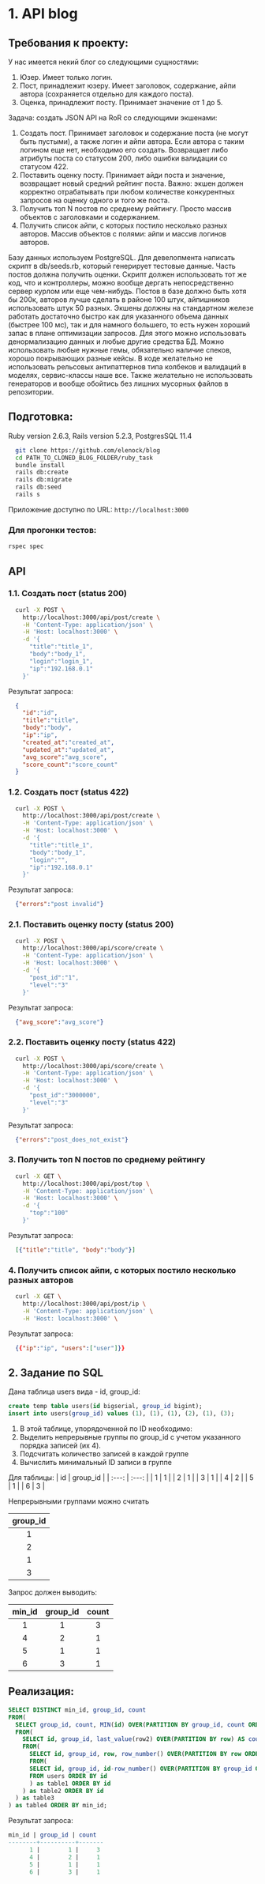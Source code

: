 # 1. API blog

## Требования к проекту:

У нас имеется некий блог со следующими сущностями:
1. Юзер. Имеет только логин.
2. Пост, принадлежит юзеру. Имеет заголовок, содержание, айпи автора (сохраняется отдельно для каждого поста).
3. Оценка, принадлежит посту. Принимает значение от 1 до 5.

Задача: создать JSON API на RoR со следующими экшенами:
1. Создать пост. Принимает заголовок и содержание поста (не могут быть пустыми), а также логин и айпи автора. Если автора с таким логином еще нет, необходимо его создать. Возвращает либо атрибуты поста со статусом 200, либо ошибки валидации со статусом 422.
2. Поставить оценку посту. Принимает айди поста и значение, возвращает новый средний рейтинг поста. Важно: экшен должен корректно отрабатывать при любом количестве конкурентных запросов на оценку одного и того же поста.
3. Получить топ N постов по среднему рейтингу. Просто массив объектов с заголовками и содержанием.
4. Получить список айпи, с которых постило несколько разных авторов. Массив объектов с полями: айпи и массив логинов авторов.

Базу данных используем PostgreSQL. Для девелопмента написать скрипт в db/seeds.rb, который генерирует тестовые данные. Часть постов должна получить оценки. Скрипт должен использовать тот же код, что и контроллеры, можно вообще дергать непосредственно сервер курлом или еще чем-нибудь.
Постов в базе должно быть хотя бы 200к, авторов лучше сделать в районе 100 штук, айпишников использовать штук 50 разных. Экшены должны на стандартном железе работать достаточно быстро как для указанного объема данных (быстрее 100 мс), так и для намного большего, то есть нужен хороший запас в плане оптимизации запросов. Для этого можно использовать денормализацию данных и любые другие средства БД. Можно использовать любые нужные гемы, обязательно наличие спеков, хорошо покрывающих разные кейсы. В коде желательно не использовать рельсовых антипаттернов типа колбеков и валидаций в моделях, сервис-классы наше все. Также желательно не использовать генераторов и вообще обойтись без лишних мусорных файлов в репозитории.

## Подготовка:

Ruby version 2.6.3,
Rails version 5.2.3,
PostgresSQL 11.4

```bash
  git clone https://github.com/elenock/blog
  cd PATH_TO_CLONED_BLOG_FOLDER/ruby_task
  bundle install
  rails db:create
  rails db:migrate
  rails db:seed
  rails s
```

Приложение доступно по URL: `http://localhost:3000`

### Для прогонки тестов:

```bash
rspec spec
```

## API

### 1.1. Создать пост (status 200)

```bash
  curl -X POST \
    http://localhost:3000/api/post/create \
    -H 'Content-Type: application/json' \
    -H 'Host: localhost:3000' \
    -d '{
      "title":"title_1",
      "body":"body_1",
      "login":"login_1",
      "ip":"192.168.0.1"
    }'
```

Результат запроса:

```json
  {
    "id":"id",
    "title":"title",
    "body":"body",
    "ip":"ip",
    "created_at":"created_at",
    "updated_at":"updated_at",
    "avg_score":"avg_score",
    "score_count":"score_count"
  }
```

### 1.2. Создать пост (status 422)

```bash
  curl -X POST \
    http://localhost:3000/api/post/create \
    -H 'Content-Type: application/json' \
    -H 'Host: localhost:3000' \
    -d '{
      "title":"title_1",
      "body":"body_1",
      "login":"",
      "ip":"192.168.0.1"
    }'
```

Результат запроса:

```json
  {"errors":"post invalid"}
```

### 2.1. Поставить оценку посту (status 200)

```bash
  curl -X POST \
    http://localhost:3000/api/score/create \
    -H 'Content-Type: application/json' \
    -H 'Host: localhost:3000' \
    -d '{
      "post_id":"1",
      "level":"3"
    }'
```

Результат запроса:

```json
  {"avg_score":"avg_score"}
```

### 2.2. Поставить оценку посту (status 422)

```bash
  curl -X POST \
    http://localhost:3000/api/score/create \
    -H 'Content-Type: application/json' \
    -H 'Host: localhost:3000' \
    -d '{
      "post_id":"3000000",
      "level":"3"
    }'
```

Результат запроса:

```json
  {"errors":"post_does_not_exist"}
```

### 3. Получить топ N постов по среднему рейтингу

```bash
  curl -X GET \
    http://localhost:3000/api/post/top \
    -H 'Content-Type: application/json' \
    -H 'Host: localhost:3000' \
    -d '{
      "top":"100"
    }'
```

Результат запроса:

```json
  [{"title":"title", "body":"body"}]
```

### 4. Получить список айпи, с которых постило несколько разных авторов

```bash
  curl -X GET \
    http://localhost:3000/api/post/ip \
    -H 'Content-Type: application/json' \
    -H 'Host: localhost:3000' \
```

Результат запроса:

```json
  {{"ip":"ip", "users":["user"]}}
```

## 2. Задание по SQL


Дана таблица users вида - id, group_id:
```sql
create temp table users(id bigserial, group_id bigint);
insert into users(group_id) values (1), (1), (1), (2), (1), (3);
```

1. В этой таблице, упорядоченной по ID необходимо:
2. Выделить непрерывные группы по group_id с учетом указанного порядка записей (их 4).
3. Подсчитать количество записей в каждой группе
4. Вычислить минимальный ID записи в группе

Для таблицы:
| id | group_id	|
| :---: | :---: |
| 1 | 1 |
| 2 | 1 |
| 3 | 1 |
| 4 | 2 |
| 5 | 1 |
| 6 | 3 |



Непрерывными группами можно считать

| group_id	|
| :---: |
| 1 |
| 2 |
| 1 |
| 3 |

Запрос должен выводить:

| min_id | group_id	| count |
| :---: | :---: | :---: |
| 1 | 1 | 3 |
| 4 | 2 | 1 |
| 5 | 1 | 1 |
| 6 | 3 | 1 |


## Рeализация:

```sql
SELECT DISTINCT min_id, group_id, count
FROM(
  SELECT group_id, count, MIN(id) OVER(PARTITION BY group_id, count ORDER BY id asc ) AS min_id
  FROM(
    SELECT id, group_id, last_value(row2) OVER(PARTITION BY row) AS count
    FROM(
      SELECT id, group_id, row, row_number() OVER(PARTITION BY row ORDER BY id asc ) AS row2
      FROM(
      SELECT id, group_id, id-row_number() OVER(PARTITION BY group_id ORDER BY id asc ) AS row
      FROM users ORDER BY id
      ) as table1 ORDER BY id
    ) as table2 ORDER BY id
  ) as table3
) as table4 ORDER BY min_id;
```
Результат запроса:

```sql
min_id | group_id | count
--------+----------+-------
      1 |        1 |     3
      4 |        2 |     1
      5 |        1 |     1
      6 |        3 |     1
```